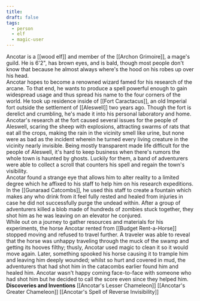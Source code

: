 ```yaml
---
title: 
draft: false
tags:
  - person
  - elf
  - magic-user
---
```

Ancotar is a [[wood elf]] and member of the [[Archon Grimoire]], a mage's guild.  He is 6'2", has brown eyes, and is bald, though most people don't know that because he almost always where's the hood on his robes up over his head. <br>
Ancotar hopes to become a renowned wizard famed for his research of the arcane. To that end, he wants to produce a spell powerful enough to gain widespread usage and thus spread his name to the four corners of the world. He took up residence inside of [[Fort Caractacus]], an old Imperial fort outside the settlement of [[Aleswell]] two years ago. Though the fort is derelict and crumbling, he's made it into his personal laboratory and home.<br>
Ancotar's research at the fort caused several issues for the people of Aleswell, scaring the sheep with explosions, attracting swarms of rats that eat all the crops, making the rain in the vicinity smell like urine, but none were as bad as the incident wherein he turned every living creature in the vicinity nearly invisible. Being mostly transparent made life difficult for the people of Aleswell, it's hard to keep business when there's rumors the whole town is haunted by ghosts. Luckily for them, a band of adventurers were able to collect a scroll that counters his spell and regain the town's visibility. <br>
Ancotar found a strange eye that allows him to alter reality to a limited degree which he affixed to his staff to help him on his research expeditions. In the [[Gunaraad Catcombs]], he used this staff to create a fountain which makes any who drink from it feel fully rested and healed from injuries in case he did not successfully purge the undead within. After a group of adventurers killed a blob made of hundreds of zombies stuck together, they shot him as he was leaving on an elevator he conjured.<br>
While out on a journey to gather resources and materials for his experiments, the horse Ancotar rented from [[Budget Rent-a-Horse]] stopped moving and refused to travel further. A traveler was able to reveal that the horse was unhappy traveling through the muck of the swamp and getting its hooves filthy; thusly, Ancotar used magic to clean it so it would move again. Later, something spooked his horse causing it to trample him and leaving him deeply wounded; whilst so hurt and covered in mud, the adventurers that had shot him in the catacombs earlier found him and healed him. Ancotar wasn't happy coming face-to-face with someone who had shot him but he decided to call the score even since they helped him.<br>
**Discoveries and Inventions**
[[Ancotar's Lesser Chameleon]]
[[Ancotar's Greater Chameleon]]
[[Ancotar's Spell of Reverse Invisibility]]